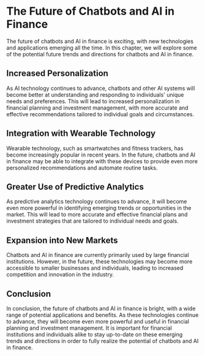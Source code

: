 The Future of Chatbots and AI in Finance
===============================================================================================================

The future of chatbots and AI in finance is exciting, with new technologies and applications emerging all the time. In this chapter, we will explore some of the potential future trends and directions for chatbots and AI in finance.

Increased Personalization
-------------------------

As AI technology continues to advance, chatbots and other AI systems will become better at understanding and responding to individuals' unique needs and preferences. This will lead to increased personalization in financial planning and investment management, with more accurate and effective recommendations tailored to individual goals and circumstances.

Integration with Wearable Technology
------------------------------------

Wearable technology, such as smartwatches and fitness trackers, has become increasingly popular in recent years. In the future, chatbots and AI in finance may be able to integrate with these devices to provide even more personalized recommendations and automate routine tasks.

Greater Use of Predictive Analytics
-----------------------------------

As predictive analytics technology continues to advance, it will become even more powerful in identifying emerging trends or opportunities in the market. This will lead to more accurate and effective financial plans and investment strategies that are tailored to individual needs and goals.

Expansion into New Markets
--------------------------

Chatbots and AI in finance are currently primarily used by large financial institutions. However, in the future, these technologies may become more accessible to smaller businesses and individuals, leading to increased competition and innovation in the industry.

Conclusion
----------

In conclusion, the future of chatbots and AI in finance is bright, with a wide range of potential applications and benefits. As these technologies continue to advance, they will become even more powerful and useful in financial planning and investment management. It is important for financial institutions and individuals alike to stay up-to-date on these emerging trends and directions in order to fully realize the potential of chatbots and AI in finance.
